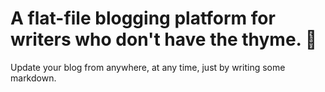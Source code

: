 # A flat-file blogging platform for writers who don't have the thyme. 🌱

Update your blog from anywhere, at any time, just by writing some markdown.